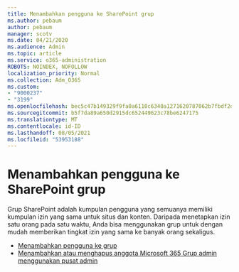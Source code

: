 ```yaml
---
title: Menambahkan pengguna ke SharePoint grup
ms.author: pebaum
author: pebaum
manager: scotv
ms.date: 04/21/2020
ms.audience: Admin
ms.topic: article
ms.service: o365-administration
ROBOTS: NOINDEX, NOFOLLOW
localization_priority: Normal
ms.collection: Adm_O365
ms.custom:
- "9000237"
- "3199"
ms.openlocfilehash: bec5c47b149329f9fa0a6110c6340a1271620787062b7fbdf2d8d4b96b97b202
ms.sourcegitcommit: b5f7da89a650d2915dc652449623c78be6247175
ms.translationtype: MT
ms.contentlocale: id-ID
ms.lasthandoff: 08/05/2021
ms.locfileid: "53953188"
---
```

# <a name="add-users-to-a-sharepoint-group"></a>Menambahkan pengguna ke SharePoint grup

Grup SharePoint adalah kumpulan pengguna yang semuanya memiliki kumpulan izin yang sama untuk situs dan konten. Daripada menetapkan izin satu orang pada satu waktu, Anda bisa menggunakan grup untuk dengan mudah memberikan tingkat izin yang sama ke banyak orang sekaligus.

- [Menambahkan pengguna ke grup](https://docs.microsoft.com/sharepoint/customize-sharepoint-site-permissions#add-users-to-a-group)
- [Menambahkan atau menghapus anggota Microsoft 365 Grup admin menggunakan pusat admin](https://docs.microsoft.com/microsoft-365/admin/create-groups/add-or-remove-members-from-groups)